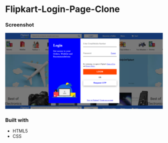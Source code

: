 # Flipkart-Login-Page-Clone

### Screenshot

![desktop-view](https://github.com/PoonamChopade99/Flipkart-Login-Page-Clone/blob/master/images/view.PNG)

### Built with
- HTML5
- CSS
